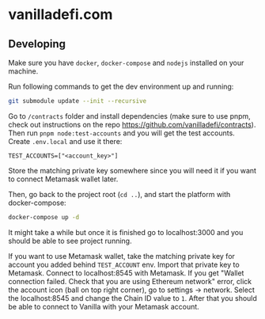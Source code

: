 # vanilladefi.com

## Developing

Make sure you have `docker`, `docker-compose` and `nodejs` installed on your machine.

Run following commands to get the dev environment up and running:

```bash
git submodule update --init --recursive
```

Go to `/contracts` folder and install dependencies (make sure to use pnpm, check out instructions on the repo https://github.com/vanilladefi/contracts). Then run `pnpm node:test-accounts` and you will get the test accounts. Create `.env.local` and use it there:
```
TEST_ACCOUNTS=["<account_key>"]
```
Store the matching private key somewhere since you will need it if you want to connect Metamask wallet later.

Then, go back to the project root (`cd ..`), and start the platform with docker-compose:
```bash
docker-compose up -d
```

It might take a while but once it is finished go to localhost:3000 and you should be able to see project running.

If you want to use Metamask wallet, take the matching private key for account you added behind `TEST_ACCOUNT` env. Import that private key to Metamask. Connect to localhost:8545 with Metamask. If you get "Wallet connection failed. Check that you are using Ethereum network" error, click the account icon (ball on top right corner), go to settings -> network. Select the localhost:8545 and change the Chain ID value to `1`. After that you should be able to connect to Vanilla with your Metamask account.